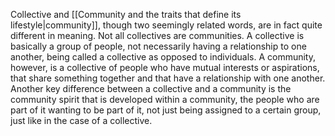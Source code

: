---
---

Collective and [[Community and the traits that define its lifestyle|community]], though two seemingly related words, are in fact quite different in meaning. Not all collectives are communities. A collective is basically a group of people, not necessarily having a relationship to one another, being called a collective as opposed to individuals. A community, however, is a collective of people who have mutual interests or aspirations, that share something together and that have a relationship with one another. Another key difference between a collective and a community is the community spirit that is developed within a community, the people who are part of it wanting to be part of it, not just being assigned to a certain group, just like in the case of a collective.